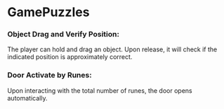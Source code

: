 # GamePuzzles

### Object Drag and Verify Position:
The player can hold and drag an object. Upon release, it will check if the indicated position is approximately correct.

### Door Activate by Runes:
Upon interacting with the total number of runes, the door opens automatically.
